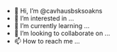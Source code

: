 - 👋 Hi, I’m @cavhausbsksoakns
- 👀 I’m interested in ...
- 🌱 I’m currently learning ...
- 💞️ I’m looking to collaborate on ...
- 📫 How to reach me ...

<!---
cavhausbsksoakns/cavhausbsksoakns is a ✨ special ✨ repository because its `README.md` (this file) appears on your GitHub profile.
You can click the Preview link to take a look at your changes.
--->
